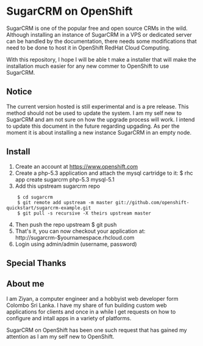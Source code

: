 # SugarCRM on OpenShift

SugarCRM is one of the popular free and open source CRMs in the wild. Although
installing an instance of SugarCRM in a VPS or dedicated server can be handled
by the documentation, there needs some modifications that need to be done to 
host it in OpenShift RedHat Cloud Computing.

With this repository, I hope I will be able t make a installer that will make 
the installation much easier for any new commer to OpenShift to use SugarCRM.

## Notice

The current version hosted is still experimental and is a pre release. This 
method should not be used to update the system. I am my self new to SugarCRM
and am not sure on how the upgrade process will work. I intend to update this
document in the future regarding upgading. As per the moment it is about 
installing a new instance SugarCRM in an empty node.

## Install

1. Create an account at https://www.openshift.com
2. Create a php-5.3 application and attach the mysql cartridge to it:
    $ rhc app create sugarcrm php-5.3 mysql-5.1
3. Add this upstream sugarcrm repo
````
    $ cd sugarcrm
    $ git remote add upstream -m master git://github.com/openshift-quickstart/sugarcrm-example.git
    $ git pull -s recursive -X theirs upstream master
````
4. Then push the repo upstream
    $ git push
5. That's it, you can now checkout your application at:
    http://sugarcrm-$yournamespace.rhcloud.com
6. Login using admin/admin (username, password)

## Special Thanks

## About me

I am Ziyan, a computer engineer and a hobbyist web developer form Colombo
Sri Lanka. I have my share of fun building custom web applications for clients
and once in a while I get requests on how to configure and intall apps in a 
variety of platforms.

SugarCRM on OpenShift has been one such request that has gained my attention
as I am my self new to OpenShift.

